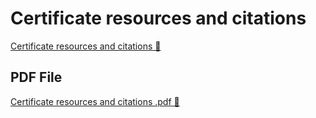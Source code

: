 # Certificate resources and citations

[Certificate resources and citations 🔗](https://www.coursera.org/learn/put-it-all-together-prepare-for-a-cloud-security-analyst-job/supplement/k7gLO/certificate-resources-and-citations)

## PDF File

[Certificate resources and citations .pdf 🔗](https://1drv.ms/b/c/526c45566c8c239a/EWx19bvXt3ZDuN-cNsH6R0kBa5DNSomq4YFycROQfDB6iQ?e=Rd5hQo)
